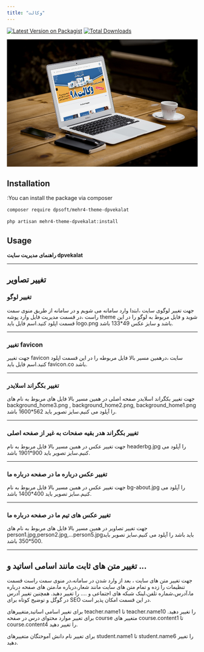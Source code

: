 ```yaml
---
title: "وکالت"
---
```



[![Latest Version on Packagist](https://img.shields.io/packagist/v/dpsoft/mehr4-theme-dpvekalat.svg?style=flat-square)](https://packagist.org/packages/dpsoft/mehr4-theme-dpvekalat)
[![Total Downloads](https://img.shields.io/packagist/dt/dpsoft/mehr4-theme-dpvekalat.svg?style=flat-square)](https://packagist.org/packages/dpsoft/mehr4-theme-dpvekalat)



![my package](dpvekalat.jpg)
## Installation

:You can install the package via composer

```bash
composer require dpsoft/mehr4-theme-dpvekalat
```
```bash
php artisan mehr4-theme-dpvekalat:install
```

## Usage

**راهنمای  مدیریت سایت dpvekalat**
____
## تغییر تصاویر

### تغییر لوگو

جهت تغییر لوگوی سایت ،ابتدا وارد سامانه می شویم و در سامانه از طریق منوی سمت راست ،در قسمت مدیریت فایل وارد پوشه theme شوید و فایل مربوط به لوگو را در این قسمت اپلود کنید.اسم فایل باید logo.png باشد و سایز عکس 49*133 باشد.
___
### تغییر favicon

جهت تغییر favicon  سایت ،درهمین مسیر بالا فایل مربوطه  را در این قسمت اپلود کنید.اسم فایل باید favicon.co باشد.
___

###  تغییر بکگراند اسلایدر

جهت تغییر بکگراند اسلایدر صفحه اصلی در همین مسیر بالا فایل های مربوط به نام های background_home3.png , background_home2.png, background_home1.png را آپلود می کنیم.سایز تصویر باید 562*1600 باشد.
___


### تغییر بکگراند هدر بقیه صفحات به غیر از صفحه اصلی 
جهت تغییر عکس در همین مسیر بالا فایل مربوط به نام headerbg.jpg را آپلود می کنیم.سایز تصویر باید 900*1901 باشد.
___
### تغییر عکس درباره ما در صفحه درباره ما 
جهت تغییر عکس در همین مسیر بالا فایل مربوط به نام bg-about.jpg را آپلود می کنیم.سایز تصویر باید 400*1400 باشد.
___
### تغییر عکس های تیم ما در صفحه درباره ما 
جهت تغییر تصاویر در همین مسیر بالا فایل های مربوط به نام های person1.jpg,person2.jpg,...person5.jpgباید باشد را آپلود می کنیم.سایز تصویر باید 500*350 باشد.

___


## تغییر متن های ثابت مانند اسامی اساتید و ...
جهت تغییر متن های سایت ، بعد از وارد شدن در سامانه،در منوی سمت راست قسمت تنظیمات را زده و تمام متن های سایت مانند شعار،درباره ما،متن های صفحه درباره ما،آدرس،شماره تلفن،لینک شبکه های اجتماعی و .... را تغییر دهید.
همچنین تغییر آدرس در گوگل  و توضیح کوتاه برای SEO در این قسمت امکان پذیر است.

برای تغییر اسامی اساتید,متغییرهای teacher.name1 تا teacher.name10 را تغییر دهید.
برای تغییر موارد محتوای درس در صفحه course متغییر های course.content1 تا course.content4 را تغییر دهید.

برای تغییر نام دانش آموختگان متغییرهای student.name1 تا student.name6 را تغییر دهید.

